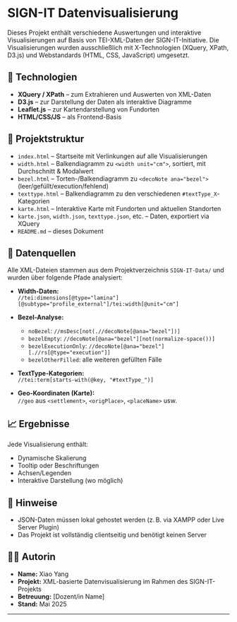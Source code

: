 # SIGN-IT Datenvisualisierung

Dieses Projekt enthält verschiedene Auswertungen und interaktive Visualisierungen auf Basis von TEI-XML-Daten der SIGN-IT-Initiative. Die Visualisierungen wurden ausschließlich mit X-Technologien (XQuery, XPath, D3.js) und Webstandards (HTML, CSS, JavaScript) umgesetzt.

## 🔧 Technologien

- **XQuery / XPath** – zum Extrahieren und Auswerten von XML-Daten
- **D3.js** – zur Darstellung der Daten als interaktive Diagramme
- **Leaflet.js** – zur Kartendarstellung von Fundorten
- **HTML/CSS/JS** – als Frontend-Basis

## 📁 Projektstruktur

- `index.html` – Startseite mit Verlinkungen auf alle Visualisierungen
- `width.html` – Balkendiagramm zu `<width unit="cm">`, sortiert, mit Durchschnitt & Modalwert
- `bezel.html` – Torten-/Balkendiagramm zu `<decoNote ana="bezel">` (leer/gefüllt/execution/fehlend)
- `texttype.html` – Balkendiagramm zu den verschiedenen `#textType_X`-Kategorien
- `karte.html` – Interaktive Karte mit Fundorten und aktuellen Standorten
- `karte.json`, `width.json`, `texttype.json`, etc. – Daten, exportiert via XQuery
- `README.md` – dieses Dokument

## 🧪 Datenquellen

Alle XML-Dateien stammen aus dem Projektverzeichnis `SIGN-IT-Data/` und wurden über folgende Pfade analysiert:

- **Width-Daten:**  
  `//tei:dimensions[@type="lamina"][@subtype="profile_external"]/tei:width[@unit="cm"]`

- **Bezel-Analyse:**  
  - `noBezel`: `//msDesc[not(.//decoNote[@ana="bezel"])]`  
  - `bezelEmpty`: `//decoNote[@ana="bezel"][not(normalize-space())]`  
  - `bezelExecutionOnly`: `//decoNote[@ana="bezel"][.//rs[@type="execution"]]`  
  - `bezelOtherFilled`: alle weiteren gefüllten Fälle

- **TextType-Kategorien:**  
  `//tei:term[starts-with(@key, "#textType_")]`

- **Geo-Koordinaten (Karte):**  
  `//geo` aus `<settlement>`, `<origPlace>`, `<placeName>` usw.

## 📈 Ergebnisse

Jede Visualisierung enthält:
- Dynamische Skalierung
- Tooltip oder Beschriftungen
- Achsen/Legenden
- Interaktive Darstellung (wo möglich)

## 📌 Hinweise

- JSON-Daten müssen lokal gehostet werden (z. B. via XAMPP oder Live Server Plugin)
- Das Projekt ist vollständig clientseitig und benötigt keinen Server

## 👩‍🎓 Autorin

- **Name:** Xiao Yang  
- **Projekt:** XML-basierte Datenvisualisierung im Rahmen des SIGN-IT-Projekts  
- **Betreuung:** [Dozent/in Name]  
- **Stand:** Mai 2025

---

